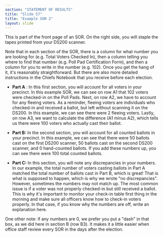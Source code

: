 ```yaml
---
section: "STATEMENT OF RESULTS"
title: "Slide 57"
title: "Example SOR 2"
layout: slide
---
```


This is part of the front page of an SOR. On the right side, you will staple the tapes printed from your DS200 scanner.

Note that in each section of the SOR, there is a column for what number you are looking for (e.g. Total Voters Checked In), then a column telling you where to find that number (e.g. Poll Pad Certification Form), and then a column for you to write in the number (e.g. 102). Once you get the hang of it, it's reasonably straightforward. But there are also more detailed instructions in the Chiefs Notebook that you receive before each election.

- **Part A** : In this first section, you will account for all voters in your precinct. In this example SOR, we can see on row A1 that 102 voters were checked-in on the Poll Pads. Next, on row A2, we have to account for any fleeing voters. As a reminder, fleeing voters are individuals who checked-in and received a ballot, but left without scanning it on the DS200. In this example, we can see there were 2 fleeing voters. Lastly, on row A3, we want to calculate the difference (A1 minus A2), which tells us there were 100 voters who actually cast their ballot.

- **Part B:** In the second section, you will account for all counted ballots in your precinct. In this example, we can see that there were 50 ballots cast on the first DS200 scanner, 50 ballots cast on the second DS200 scanner, and 0 hand-counted ballots. If you add these numbers up, you can see there were 100 total counted ballots.

- **Part C:** In this section, you will note any discrepancies in your numbers. In our example, the total number of voters casting ballots in Part A matched the total number of ballots cast in Part B, which is great! That is what is supposed to happen, which is why we wrote "no discrepancies". However, sometimes the numbers may not match up. The most common issue is if a voter was not properly checked-in but still received a ballot. This is why it's important to monitor your check-in table first thing in the morning and make sure all officers know how to check-in voters properly. In that case, if you know why the numbers are off, write an explanation here.

One other note: if any numbers are 0, we prefer you put a "dash" in that box, as we did here in section B (row B3). It makes it a little easier when office staff review every SOR in the days after the election.



